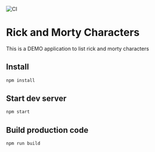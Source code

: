 ![CI](https://github.com/scssyworks/React-SSR/workflows/CI/badge.svg?branch=master)

# Rick and Morty Characters
This is a DEMO application to list rick and morty characters

## Install

```sh
npm install
```

## Start dev server

```sh
npm start
```

## Build production code

```sh
npm run build
```